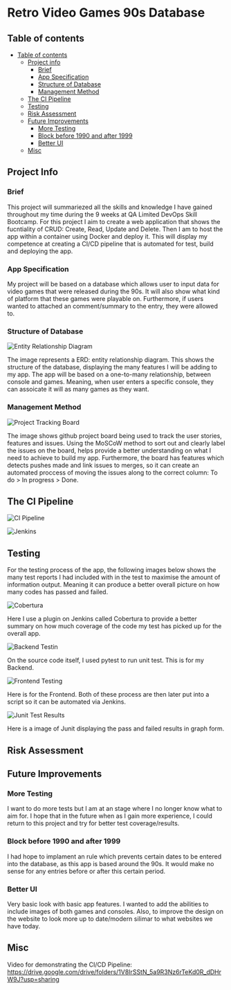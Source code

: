 # Retro Video Games 90s Database

## Table of contents
- [Table of contents](#table-of-contents)
  - [Project info](#project-info)
    - [Brief](#brief)
    - [App Specification](#app-specification)
    - [Structure of Database](#structure-of-database)
    - [Management Method](#management-method)
  - [The CI Pipeline](#the-ci-pipeline)
  - [Testing](#testing)
  - [Risk Assessment](#risk-assessment)
  - [Future Improvements](#future-improvements)
    - [More Testing](#more-testing)
    - [Block before 1990 and after 1999](#block-before-1990-and-after-1999)
    - [Better UI](#better-ui)
  - [Misc](#misc)

## Project Info
### Brief
This project will summariezed all the skills and knowledge I have gained throughout my time during the 9 weeks at QA Limited DevOps Skill Bootcamp. For this project I aim to create a web application that shows the fucntiality of CRUD: Create, Read, Update and Delete. Then I am to host the app within a container using Docker and deploy it. This will display my competence at creating a CI/CD pipeline that is automated for test, build and deploying the app.

### App Specification
My project will be based on a database which allows user to input data for video games that were released during the 90s. It will also show what kind of platform that these games were playable on. Furthermore, if users wanted to attached an comment/summary to the entry, they were allowed to.

### Structure of Database

![Entity Relationship Diagram](https://imgur.com/eC5iRfd.jpg)

The image represents a ERD: entity relationship diagram. This shows the structure of the database, displaying the many features I will be adding to my app. The app will be based on a one-to-many relationship, between console and games. Meaning, when user enters a specific console, they can assoicate it will as many games as they want.

### Management Method

![Project Tracking Board](https://imgur.com/8bN9cyv.jpg)

The image shows github project board being used to track the user stories, features and issues. Using the MoSCoW method to sort out and clearly label the issues on the board, helps provide a better understanding on what I need to achieve to build my app. Furthermore, the board has features which detects pushes made and link issues to merges, so it can create an automated proccess of moving the issues along to the correct column: To do > In progress > Done.


## The CI Pipeline

![CI Pipeline](https://imgur.com/DZtmRqW.jpg)


![Jenkins](https://imgur.com/vEQTGSr.jpg)


## Testing
For the testing process of the app, the following images below shows the many test reports I had included with in the test to maximise the amount of information output. Meaning it can produce a better overall picture on how many codes has passed and failed.

![Cobertura](https://imgur.com/v0FHiPT.jpg)

Here I use a plugin on Jenkins called Cobertura to provide a better summary on how much coverage of the code my test has picked up for the overall app.

![Backend Testin](https://imgur.com/Icz9RHy.jpg)

On the source code itself, I used pytest to run unit test. This is for my Backend.

![Frontend Testing](https://imgur.com/0tkFg1w.jpg)

Here is for the Frontend. Both of these process are then later put into a script so it can be automated via Jenkins.

![Junit Test Results](https://imgur.com/OGydIDE.jpg)

Here is a image of Junit displaying the pass and failed results in graph form.
## Risk Assessment


## Future Improvements
### More Testing


I want to do more tests but I am at an stage where I no longer know what to aim for. I hope that in the future when as I gain more experience, I could return to this project and try for better test coverage/results.

### Block before 1990 and after 1999

I had hope to implament an rule which prevents certain dates to be entered into the database, as this app is based around the 90s. It would make no sense for any entries before or after this certain period.

### Better UI

Very basic look with basic app features. I wanted to add the abilities to include images of both games and consoles. Also, to improve the design on the website to look more up to date/modern silimar to what websites we have today.


## Misc
Video for demonstrating the CI/CD Pipeline:
https://drive.google.com/drive/folders/1V8IrSStN_5a9R3Nz6rTeKd0R_dDHrW9J?usp=sharing
